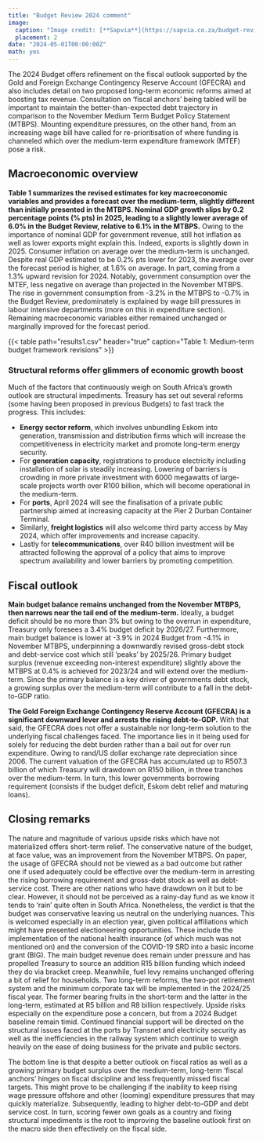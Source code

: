 ```yaml
---
title: "Budget Review 2024 comment"
image:
  caption: "Image credit: [**Sapvia**](https://sapvia.co.za/budget-review-2024/)"
  placement: 2
date: "2024-05-01T00:00:00Z"
math: yes
---
```


The 2024 Budget offers refinement on the fiscal outlook supported by the Gold and Foreign Exchange Contingency Reserve Account (GFECRA) and also includes detail on two proposed long-term economic reforms aimed at boosting tax revenue. Consultation on ‘fiscal anchors’ being tabled will be important to maintain the better-than-expected debt trajectory in comparison to the November Medium Term Budget Policy Statement (MTBPS). Mounting expenditure pressures, on the other hand, from an increasing wage bill have called for re-prioritisation of where funding is channeled which over the medium-term expenditure framework (MTEF) pose a risk. 

## Macroeconomic overview 

**Table 1 summarizes the revised estimates for key macroeconomic variables and provides a forecast over the medium-term, slightly different than initially presented in the MTBPS. Nominal GDP growth slips by 0.2 percentage points (% pts) in 2025, leading to a slightly lower average of 6.0% in the Budget Review, relative to 6.1% in the MTBPS.** Owing to the importance of nominal GDP for government revenue, still hot inflation as well as lower exports might explain this. Indeed, exports is slightly down in 2025. Consumer inflation on average over the medium-term is unchanged. Despite real GDP estimated to be 0.2% pts lower for 2023, the average over the forecast period is higher, at 1.6% on average. In part, coming from a 1.3% upward revision for 2024. Notably, government consumption over the MTEF, less negative on average than projected in the November MTBPS. The rise in government consumption from -3.2% in the MTBPS to -0.7% in the Budget Review, predominately is explained by wage bill pressures in labour intensive departments (more on this in expenditure section). Remaining macroeconomic variables either remained unchanged or marginally improved for the forecast period. 

{{< table path="results1.csv" header="true" caption="Table 1: Medium-term budget framework revisions" >}}

### Structural reforms offer glimmers of economic growth boost

Much of the factors that continuously weigh on South Africa’s growth outlook are structural impediments. Treasury has set out several reforms (some having been proposed in previous Budgets) to fast track the progress. This includes:
 - **Energy sector reform**, which involves unbundling Eskom into generation, transmission and distribution firms which will increase the competitiveness in electricity market and promote long-term energy security. 
 - For **generation capacity**, registrations to produce electricity including installation of solar is steadily increasing. Lowering of barriers is crowding in more private investment with 6000 megawatts of large-scale projects worth over R100 billion, which will become operational in the medium-term. 
 - For **ports**, April 2024 will see the finalisation of a private public partnership aimed at increasing capacity at the Pier 2 Durban Container Terminal.
 - Similarly, **freight logistics** will also welcome third party access by May 2024, which offer improvements and increase capacity. 
 - Lastly for **telecommunications**, over R40 billion investment will be attracted following the approval of a policy that aims to improve spectrum availability and lower barriers by promoting competition. 

## Fiscal outlook

**Main budget balance remains unchanged from the November MTBPS, then narrows near the tail end of the medium-term.** Ideally, a budget deficit should be no more than 3% but owing to the overrun in expenditure, Treasury only foresees a 3.4% budget deficit by 2026/27. Furthermore, main budget balance is lower at -3.9% in 2024 Budget from -4.1% in November MTBPS, underpinning a downwardly revised gross-debt stock and debt-service cost which still ‘peaks’ by 2025/26. Primary budget surplus (revenue exceeding non-interest expenditure) slightly above the MTBPS at 0.4% is achieved for 2023/24 and will extend over the medium-term. Since the primary balance is a key driver of governments debt stock, a growing surplus over the medium-term will contribute to a fall in the  debt-to-GDP ratio.

**The Gold Foreign Exchange Contingency Reserve Account (GFECRA) is a significant downward lever and arrests the rising debt-to-GDP.** With that said, the GFECRA does not offer a sustainable nor long-term solution to the underlying fiscal challenges faced. The importance lies in it being used for solely for reducing the debt burden rather than a bail out for over run expenditure. Owing to rand/US dollar exchange rate depreciation since 2006. The current valuation of the GFECRA has accumulated up to R507.3 billion of which Treasury will drawdown on R150 billion, in three tranches over the medium-term. In turn, this lower governments borrowing requirement (consists if the budget deficit, Eskom debt relief and maturing loans). 

## Closing remarks

The nature and magnitude of various upside risks which have not materialized offers short-term relief. The conservative nature of the budget, at face value, was an improvement from the November MTBPS. On paper, the usage of GFECRA should not be viewed as a bad outcome but rather one if used adequately could be effective over the medium-term in arresting the rising borrowing requirement and gross-debt stock as well as debt-service cost. There are other nations who have drawdown on it but to be clear. However, it should not be perceived as a rainy-day fund as we know it tends to ‘rain’ quite often in South Africa. Nonetheless, the verdict is that the budget was conservative leaving us neutral on the underlying nuances. This is welcomed especially in an election year, given political affiliations which might have presented electioneering opportunities. These include the implementation of the national health insurance (of which much was not mentioned on) and the conversion of the COVID-19 SRD into a basic income grant (BIG). The main budget revenue does remain under pressure and has propelled Treasury to source an addition R15 billion funding which indeed they do via bracket creep. Meanwhile, fuel levy remains unchanged offering a bit of relief for households. Two long-term reforms, the two-pot retirement system and the minimum corporate tax will be implemented in the 2024/25 fiscal year. The former bearing fruits in the short-term and the latter in the long-term, estimated at R5 billion and R8 billion respectively. Upside risks especially on the expenditure pose a concern, but from a 2024 Budget baseline remain timid. Continued financial support will be directed on the structural issues faced at the ports by Transnet and electricity security as well as the inefficiencies in the railway system which continue to weigh heavily on the ease of doing business for the private and public sectors.  

The bottom line is that despite a better outlook on fiscal ratios as well as a growing primary budget surplus over the medium-term, long-term ‘fiscal anchors’ hinges on fiscal discipline and less frequently missed fiscal targets. This might prove to be challenging if the inability to keep rising wage pressure offshore and other (looming) expenditure pressures that may quickly materialize. Subsequently, leading to higher debt-to-GDP and debt service cost. In turn, scoring fewer own goals as a country and fixing structural impediments is the root to improving the baseline outlook first on the macro side then effectively on the fiscal side. 
